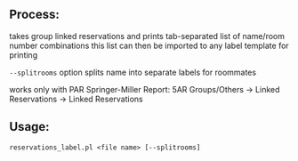 ## Process:

takes group linked reservations and prints tab-separated list of name/room number combinations
this list can then be imported to any label template for printing

`--splitrooms` option splits name into separate labels for roommates

works only with PAR Springer-Miller Report: 5AR Groups/Others -> Linked Reservations -> Linked Reservations

## Usage:  

`reservations_label.pl <file name> [--splitrooms]`


